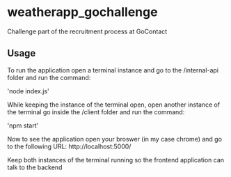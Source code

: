 # weatherapp_gochallenge

Challenge part of the recruitment process at GoContact

## Usage

To run the application open a terminal instance and go to the /internal-api folder and run the command:

'node index.js'

While keeping the instance of the terminal open, open another instance of the terminal go inside the /client folder and run the command:

'npm start'

Now to see the application open your broswer (in my case chrome) and go to the following URL:
http://localhost:5000/

Keep both instances of the terminal running so the frontend application can talk to the backend